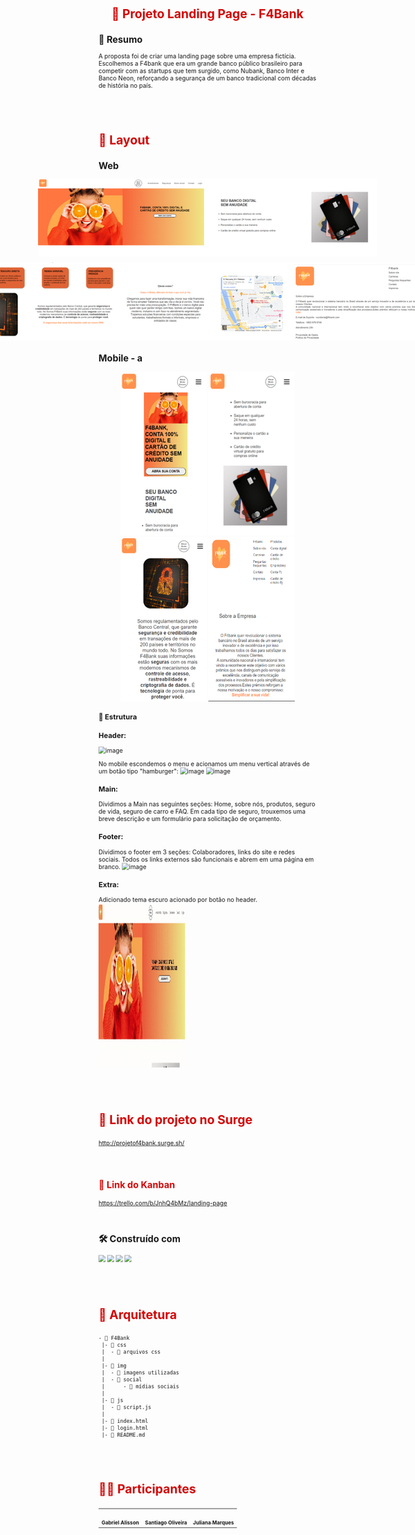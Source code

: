 <h1 align="center">
    <br>
    <p align="center" style="color: #D30404; font-weight: bold;">🚀 Projeto Landing Page - F4Bank
<p>
</h1>

## 🚀 Resumo

A proposta foi de criar uma landing page sobre uma empresa fictícia. Escolhemos a F4bank que era um grande banco público brasileiro para competir com as startups que tem surgido, como Nubank, Banco Inter e Banco Neon, reforçando a segurança de um banco tradicional com décadas de história no país. 
 
<h1>
    <br>
    <p style="color: #D30404; font-weight: bold;">🎨 Layout</p>
</h1>

## Web

<p align="center" style="display: flex; align-items: flex-start; justify-content: center;">
     <img src="./img/desk01.png" width="400px" height="180px">
     <img src="./img/desk02.png" width="400px" height="180px">
<p align="center" style="display: flex; align-items: flex-start; justify-content: center;">
     <img src="./img/desk03.png" width="400px" height="180px">
     <img src="/img/desk04.png" width="400px" height="180px">
     <img src="/img/desk05.png" width="400px" height="180px">


## Mobile - a

<p align="center">
     <img src="./img/mobile01.png" width="200px" height="380px">
     <img src="./img/mobile02.png" width="200px" height="380px">
     <img src="./img/mobile03.png" width="200px" height="380px">
     <img src="./img/mobile04.png" width="200px" height="380px">
</p>
</p>

### 🔧 Estrutura 

### Header:
![image](https://user-images.githubusercontent.com/98292838/163854497-927ede5c-bbdb-41ef-a0dd-233627f284a7.png)


No mobile escondemos o menu e acionamos um menu vertical através de um botão tipo "hamburger":
![image](https://user-images.githubusercontent.com/98292838/163854863-41d2fce5-0520-4335-9d1c-6208c40bcb28.png)
![image](https://user-images.githubusercontent.com/98292838/163854999-f6ce435c-5765-46d3-a213-dfcc9368cc20.png)


### Main: 

Dividimos a Main nas seguintes seções: Home, sobre nós, produtos, seguro de vida, seguro de carro e FAQ.
Em cada tipo de seguro, trouxemos uma breve descrição e um formulário para solicitação de orçamento.

### Footer:


Dividimos o footer em 3 seções: Colaboradores, links do site e redes sociais.
Todos os links externos são funcionais e abrem em uma página em branco.
![image](https://user-images.githubusercontent.com/98292838/163855680-4fd64637-7e49-4d21-b11d-76e58cbf2e95.png)

### Extra: 


Adicionado tema escuro acionado por botão no header.
<img src="./img/gifdarkmode.gif" width="200px" height="380px">

<h1>
    <br>
    <p style="color: #D30404; font-weight: bold;">🔗 Link do projeto no Surge</p>
</h1>

 http://projetof4bank.surge.sh/


<h2>
    <br>
    <p style="color: #D30404; font-weight: bold;">🔗 Link do Kanban</p>
</h2>

https://trello.com/b/JnhQ4bMz/landing-page

<br>

## 🛠️ Construído com

<p>
<img witdh="40px" height="40px" src="https://user-images.githubusercontent.com/98292838/163856484-18282144-9061-42ee-9691-66c6454b362f.png">
<!-- git -->
<img witdh="40px" height="40px" src="https://user-images.githubusercontent.com/98292838/163856370-844eb1b7-11f6-48cd-abec-21c1da4b38b4.png">
<!-- html -->
<img witdh="40px" height="40px" src="https://user-images.githubusercontent.com/98292838/163856535-00dbc8fe-e415-4fa3-8d81-50975fb8839c.png">
<!-- css -->
<img witdh="40px" height="40px" src="https://user-images.githubusercontent.com/98292838/163856432-c20873d2-9b31-412e-92e9-a1f6c609b40c.png">
<!-- javascript -->
</p>


<h1>
    <br>
    <p style="color: #D30404; font-weight: bold;">📁 Arquitetura</p>
</h1>

```
- 📁 F4Bank
 |- 📁 css
 |  - 📑 arquivos css
 |  
 |- 📁 img
 |  - 📑 imagens utilizadas
 |  - 📁 social
 |      - 📑 mídias sociais
 |      
 |- 📁 js
 |  - 📑 script.js
 |
 |- 📑 index.html
 |- 📑 login.html
 |- 📑 README.md
```
<h1>
    <br>
    <p style="color: #D30404; font-weight: bold;">👨‍💻 Participantes</p>
</h1>

<table>
  <tr>
    <td align="center"><a href="https://github.com/gans92"><img style="border-radius: 50%;" src="https://unavatar.io/github/gans92" width="100px;" alt=""/><br /><sub><b>Gabriel Alisson</b></sub></a><br /></td>    
    <td align="center"><a href="https://github.com/SantiagoOliveira22"><img style="border-radius: 50%;" src="https://unavatar.io/github/SantiagoOliveira22" width="100px;" alt=""/><br /><sub><b>Santiago Oliveira</b></sub></a><br /></td> 
      <td align="center"><a href="https://github.com/ju-marques"><img style="border-radius: 50%;" src="https://unavatar.io/github/ju-marques" width="100px;" alt=""/><br /><sub><b>Juliana Marques</b></sub></a><br /></td> 
  </tr>
  
</table>

<br>
